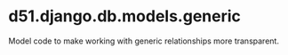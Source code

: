 d51.django.db.models.generic
============================
Model code to make working with generic relationships more transparent.

